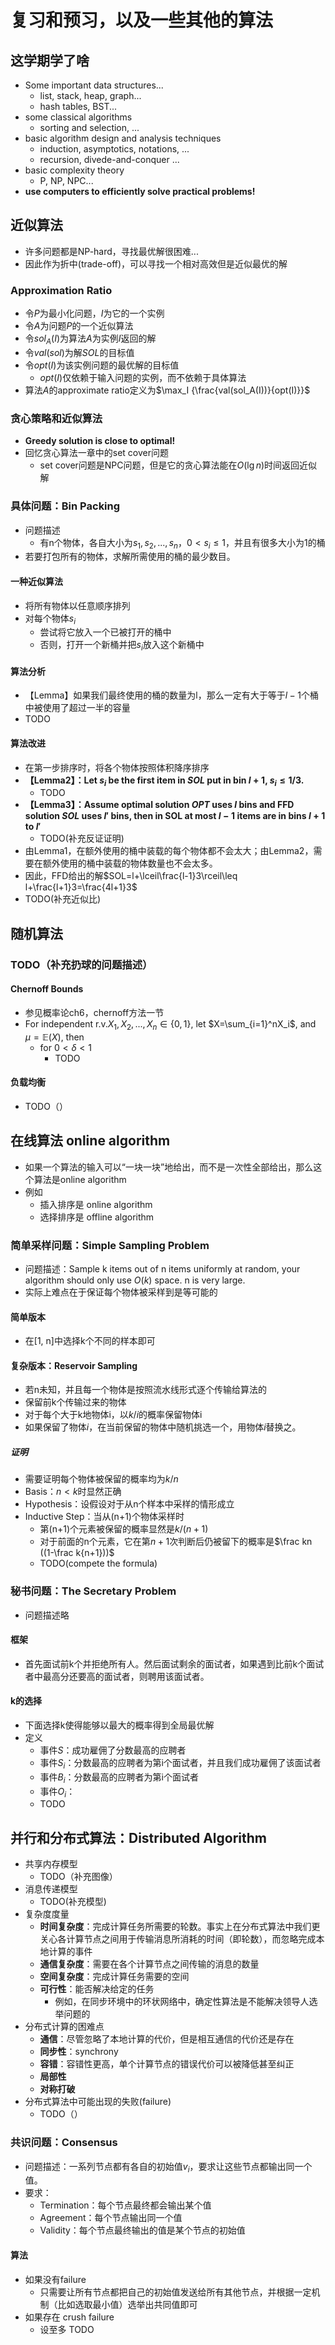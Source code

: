 # 复习和预习，以及一些其他的算法
## 这学期学了啥
+ Some important data structures...
  + list, stack, heap, graph...
  + hash tables, BST...
+ some classical algorithms
  + sorting and selection, ...
+ basic algorithm design and analysis techniques
  + induction, asymptotics, notations, ...
  + recursion, divede-and-conquer ...
+ basic complexity theory
  + P, NP, NPC...
+ **use computers to efficiently solve practical problems!**

## 近似算法
+ 许多问题都是NP-hard，寻找最优解很困难...
+ 因此作为折中(trade-off)，可以寻找一个相对高效但是近似最优的解
### Approximation Ratio
+ 令$P$为最小化问题，$I$为它的一个实例
+ 令$A$为问题$P$的一个近似算法
+ 令$sol_A(I)$为算法$A$为实例$I$返回的解
+ 令$val(sol)$为解$SOL$的目标值
+ 令$opt(I)$为该实例问题的最优解的目标值
  + $opt(I)$仅依赖于输入问题的实例，而不依赖于具体算法
+ 算法$A$的approximate ratio定义为$\max_I {\frac{val(sol_A(I))}{opt(I)}}$

### 贪心策略和近似算法
+ **Greedy solution is close to optimal!**
+ 回忆贪心算法一章中的set cover问题
  + set cover问题是NPC问题，但是它的贪心算法能在$O(\lg n)$时间返回近似解

### 具体问题：Bin Packing
+ 问题描述
  + 有n个物体，各自大小为$s_1, s_2, ..., s_n$，$0<s_i\leq 1$，并且有很多大小为1的桶
+ 若要打包所有的物体，求解所需使用的桶的最少数目。

#### 一种近似算法
+ 将所有物体以任意顺序排列
+ 对每个物体$s_i$
  + 尝试将它放入一个已被打开的桶中
  + 否则，打开一个新桶并把$s_i$放入这个新桶中
  
#### 算法分析
+ 【Lemma】如果我们最终使用的桶的数量为l，那么一定有大于等于$l-1$个桶中被使用了超过一半的容量
+ TODO

#### 算法改进
+ 在第一步排序时，将各个物体按照体积降序排序
+ **【Lemma2】：Let $s_i$ be the first item in $SOL$ put in bin $l+1$, $s_i\leq 1/3$.**
  + TODO
+ **【Lemma3】：Assume optimal solution $OPT$ uses $l$ bins and FFD solution $SOL$ uses $l'$ bins, then in SOL at most $l-1$ items are in bins $l+1$ to $l'$**
  + TODO(补充反证证明)
+ 由Lemma1，在额外使用的桶中装载的每个物体都不会太大；由Lemma2，需要在额外使用的桶中装载的物体数量也不会太多。
+ 因此，FFD给出的解$SOL=l+\lceil\frac{l-1}3\rceil\leq l+\frac{l+1}3=\frac{4l+1}3$
+ TODO(补充近似比)

## 随机算法
### TODO（补充扔球的问题描述）
#### Chernoff Bounds
+ 参见概率论ch6，chernoff方法一节
+ For independent r.v.$X_1, X_2, ..., X_n\in\{0, 1\}$, let $X=\sum_{i=1}^nX_i$, and $\mu=\mathbb{E}(X)$, then
  + for $0<\delta<1$
    + TODO
#### 负载均衡
+ TODO（）

## 在线算法 online algorithm
+ 如果一个算法的输入可以“一块一块”地给出，而不是一次性全部给出，那么这个算法是online algorithm
+ 例如
  + 插入排序是 online algorithm
  + 选择排序是 offline algorithm

### 简单采样问题：Simple Sampling Problem
+ 问题描述：Sample k items out of n items uniformly at random, your algorithm should only use $O(k)$ space. n is very large.
+ 实际上难点在于保证每个物体被采样到是等可能的

#### 简单版本
+ 在[1, n]中选择k个不同的样本即可

#### 复杂版本：Reservoir Sampling
+ 若n未知，并且每一个物体是按照流水线形式逐个传输给算法的
+ 保留前k个传输过来的物体
+ 对于每个大于k地物体i，以$k/i$的概率保留物体i
+ 如果保留了物体$i$，在当前保留的物体中随机挑选一个，用物体$i$替换之。

##### 证明
+ 需要证明每个物体被保留的概率均为$k/n$
+ Basis：$n<k$时显然正确
+ Hypothesis：设假设对于从n个样本中采样的情形成立
+ Inductive Step：当从(n+1)个物体采样时
  + 第(n+1)个元素被保留的概率显然是$k/(n+1)$
  + 对于前面的n个元素，它在第$n+1$次判断后仍被留下的概率是$\frac kn ((1-\frac k{n+1}))$
  + TODO(compete the formula)

### 秘书问题：The Secretary Problem
+ 问题描述略
#### 框架
+ 首先面试前k个并拒绝所有人。然后面试剩余的面试者，如果遇到比前k个面试者中最高分还要高的面试者，则聘用该面试者。
#### k的选择
+ 下面选择k使得能够以最大的概率得到全局最优解
+ 定义
  + 事件$S$：成功雇佣了分数最高的应聘者
  + 事件$S_i$：分数最高的应聘者为第i个面试者，并且我们成功雇佣了该面试者
  + 事件$B_i$：分数最高的应聘者为第i个面试者
  + 事件$O_i$：
  + TODO

## 并行和分布式算法：Distributed Algorithm
+ 共享内存模型
  + TODO（补充图像）
+ 消息传递模型
  + TODO(补充模型)
+ 复杂度度量
  + **时间复杂度**：完成计算任务所需要的轮数。事实上在分布式算法中我们更关心各计算节点之间用于传输消息所消耗的时间（即轮数），而忽略完成本地计算的事件
  + **通信复杂度**：需要在各个计算节点之间传输的消息的数量
  + **空间复杂度**：完成计算任务需要的空间
  + **可行性**：能否解决给定的任务
    + 例如，在同步环境中的环状网络中，确定性算法是不能解决领导人选举问题的
+ 分布式计算的困难点
  + **通信**：尽管忽略了本地计算的代价，但是相互通信的代价还是存在
  + **同步性**：synchrony
  + **容错**：容错性更高，单个计算节点的错误代价可以被降低甚至纠正
  + **局部性**
  + **对称打破**
+ 分布式算法中可能出现的失败(failure)
  + TODO（）

### 共识问题：Consensus
+ 问题描述：一系列节点都有各自的初始值$v_i$，要求让这些节点都输出同一个值。
+ 要求：
  + Termination：每个节点最终都会输出某个值
  + Agreement：每个节点输出同一个值
  + Validity：每个节点最终输出的值是某个节点的初始值

#### 算法
+ 如果没有failure
  + 只需要让所有节点都把自己的初始值发送给所有其他节点，并根据一定机制（比如选取最小值）选举出共同值即可
+ 如果存在 crush failure
  + 设至多
  TODO